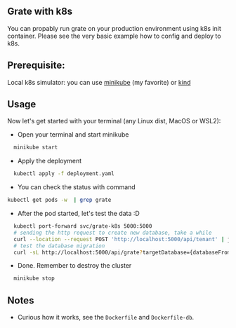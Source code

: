 ## Grate with k8s

You can propably run grate on your production environment using k8s init container. Please see the very basic example how to config and deploy to k8s.

## Prerequisite: 

Local k8s simulator: you can use [minikube](https://github.com/kubernetes/minikube) (my favorite) or [kind](https://github.com/kubernetes-sigs/kind)

## Usage

Now let's get started with your terminal (any Linux dist, MacOS or WSL2):
 - Open your terminal and start minikube

```sh
  minikube start
```

 - Apply the deployment 
  
```sh
  kubectl apply -f deployment.yaml 
```
  - You can check the status with command
  ```sh 
  kubectl get pods -w  | grep grate
  ```
  - After the pod started, let's test the data :D

```sh
  kubectl port-forward svc/grate-k8s 5000:5000
  # sending the http request to create new database, take a while
  curl --location --request POST 'http://localhost:5000/api/tenant' | jq
  # test the database migration
  curl -sL http://localhost:5000/api/grate?targetDatabase={databaseFromTenantRequest} | jq
```
- Done. Remember to destroy the cluster
```sh
  minikube stop
```

## Notes

- Curious how it works, see the `Dockerfile` and `Dockerfile-db`.

